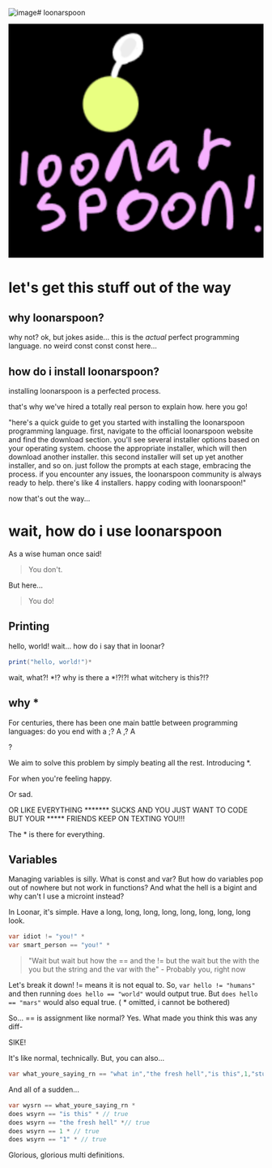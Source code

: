 <img width="1024" alt="image" src="https://github.com/hablethedev/loonarspoon/assets/168993759/04b15120-1ed7-41da-86a6-82aed7b890ec"># loonarspoon

![Comes with an amazing logo!](loogoo.png)

# let's get this stuff out of the way

## why loonarspoon?
why not?
ok, but jokes aside...
this is the *actual* perfect programming language. no weird const const const here...

## how do i install loonarspoon?
installing loonarspoon is a perfected process.

that's why we've hired a totally real person to explain how.
here you go!

"here's a quick guide to get you started with installing the loonarspoon programming language. first, navigate to the official loonarspoon website and find the download section. you'll see several installer options based on your operating system. choose the appropriate installer, which will then download another installer. this second installer will set up yet another installer, and so on. just follow the prompts at each stage, embracing the process. if you encounter any issues, the loonarspoon community is always ready to help. there's like 4 installers. happy coding with loonarspoon!"

now that's out the way...

# wait, how do i use loonarspoon

As a wise human once said!
> You don't.

But here...
> You do!

## Printing

hello, world! wait... how do i say that in loonar?
```java
print("hello, world!")*
```

wait, what?! *!?
why is there a *!?!?!
what witchery is this?!?

## why *

For centuries, there has been one main battle between programming languages: do you end with a ;? A ,? A

?

We aim to solve this problem by simply beating all the rest. Introducing *.

For when you're feeling happy.

Or sad.

OR LIKE EVERYTHING ******* SUCKS AND YOU JUST WANT TO CODE BUT YOUR ***** FRIENDS KEEP ON TEXTING YOU!!!

The * is there for everything.

## Variables

Managing variables is silly. What is const and var? But how do variables pop out of nowhere but not work in functions? And what the hell is a bigint and why can't I use a microint instead?

In Loonar, it's simple. Have a long, long, long, long, long, long, long, long look.


```java
var idiot != "you!" *
var smart_person == "you!" *
```

> "Wait but wait but how the == and the != but the wait but the with the you but the string and the var with the" - Probably you, right now

Let's break it down!
!= means it is not equal to. So, `var hello != "humans"` and then running `does hello == "world"` would output true. But `does hello == "mars"` would also equal true. ( * omitted, i cannot be bothered)

So... == is assignment like normal?
Yes. What made you think this was any diff-

SIKE!

It's like normal, technically. But, you can also...

```java
var what_youre_saying_rn == "what in","the fresh hell","is this",1,"stupid language?" *
```

And all of a sudden...
 ```java
var wysrn == what_youre_saying_rn *
does wsyrn == "is this" * // true 
does wsyrn == "the fresh hell" *// true
does wsyrn == 1 * // true
does wsyrn == "1" * // true
```

Glorious, glorious multi definitions.
